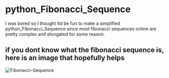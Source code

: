 # python_Fibonacci_Sequence
I was bored so I thought itd be fun to make a simplified python_Fibonacci_Sequence since most fibonacci sequences online are pretty complex and elongated for some reason.


## if you dont know what the fibonacci sequence is, here is an image that hopefully helps

![Fibonacci-Sequence](https://github.com/user-attachments/assets/bc88270b-3a20-431f-abc1-0b3588889a14)

